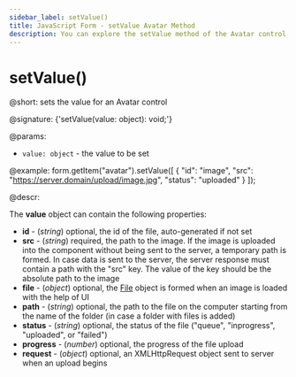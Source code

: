 ```yaml
---
sidebar_label: setValue()
title: JavaScript Form - setValue Avatar Method 
description: You can explore the setValue method of the Avatar control of Form in the documentation of the DHTMLX JavaScript UI library. Browse developer guides and API reference, try out code examples and live demos, and download a free 30-day evaluation version of DHTMLX Suite.
---
```


# setValue()

@short: sets the value for an Avatar control

@signature: {'setValue(value: object): void;'}

@params:
- `value: object` - the value to be set 

@example:
form.getItem("avatar").setValue([
    {
        "id": "image",
        "src": "https://server.domain/upload/image.jpg",
        "status": "uploaded"
    }
]);

@descr:

The **value** object can contain the following properties:

- **id** - (*string*) optional, the id of the file, auto-generated if not set
- **src** - (*string*) required, the path to the image. If the image is uploaded into the component without being sent to the server, a temporary path is formed. In case data is sent to the server, the server response must contain a path with the "src" key. The value of the key should be the absolute path to the image
- **file** - (*object*) optional, the [File](https://developer.mozilla.org/en-US/docs/Web/API/File) object is formed when an image is loaded with the help of UI
- **path** - (*string*) optional, the path to the file on the computer starting from the name of the folder (in case a folder with files is added)
- **status** - (*string*) optional, the status of the file ("queue", "inprogress", "uploaded", or "failed")
- **progress** - (*number*) optional, the progress of the file upload
- **request** - (*object*) optional, an XMLHttpRequest object sent to server when an upload begins

